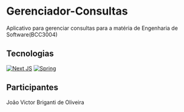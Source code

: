 # Gerenciador-Consultas

Aplicativo para gerenciar consultas para a matéria de Engenharia de Software(BCC3004)

## Tecnologias

[![Next JS](https://img.shields.io/badge/Next-black?style=for-the-badge&logo=next.js&logoColor=white)](https://en.wikipedia.org/wiki/NextJS)
[![Spring](https://img.shields.io/badge/spring-%236DB33F.svg?style=for-the-badge&logo=spring&logoColor=white)](https://en.wikipedia.org/wiki/Spring_Boot)

## Participantes

João Victor Briganti de Oliveira
